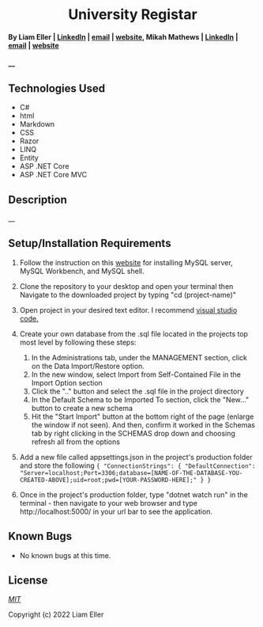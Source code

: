 <h1 align="center">University Registar</h1>

#### By Liam Eller | [LinkedIn](https://www.linkedin.com/in/liamellerportland/) | [email](mailto:<liamthelastson@gmail.com>) | [website](https://lionturtle99.github.io/my-portfolio/), Mikah Mathews | [LinkedIn](https://www.linkedin.com/in/mikah-mathews/) | [email](mailto:mikah@outofband.org) | [website](https://github.com/mikah-mathews)

#### __

## Technologies Used

* C#
* html
* Markdown
* CSS
* Razor
* LINQ
* Entity
* ASP .NET Core
* ASP .NET Core MVC

## Description

__

## Setup/Installation Requirements
  
1. Follow the instruction on this [website](https://www.simplilearn.com/tutorials/mysql-tutorial/mysql-workbench-installation) for installing MySQL server, MySQL Workbench, and MySQL shell.  
2. Clone the repository to your desktop and open your terminal then Navigate to the downloaded project by typing "cd (project-name)"
3.  Open project in your desired text editor. I recommend [visual studio code.](https://code.visualstudio.com/download)
4. Create your own database from the .sql file located in the projects top most level by following these steps: 
  
    1. In the Administrations tab, under the MANAGEMENT section, click on the Data Import/Restore option.
    2. In the new window, select Import from Self-Contained File in the Import Option section
    3. Click the ".." button and select the .sql file in the project directory
    4. In the Default Schema to be Imported To section, click the "New..." button to create a new schema
    5. Hit the "Start Import" button at the bottom right of the page (enlarge the window if not seen). And then, confirm it worked in the Schemas tab by right clicking in the SCHEMAS drop down and choosing refresh all from the options
    
5. Add a new file called appsettings.json in the project's production folder and store the following
        `{
            "ConnectionStrings": {
                "DefaultConnection": "Server=localhost;Port=3306;database=[NAME-OF-THE-DATABASE-YOU-CREATED-ABOVE];uid=root;pwd=[YOUR-PASSWORD-HERE];"
            }
        }`
6. Once in the project's production folder, type "dotnet watch run" in the terminal - then navigate to your web browser and type http://localhost:5000/ in your url bar to see the application.
  
## Known Bugs

* No known bugs at this time.

## License

_[MIT](https://opensource.org/licenses/MIT)_

Copyright (c) 2022 Liam Eller
